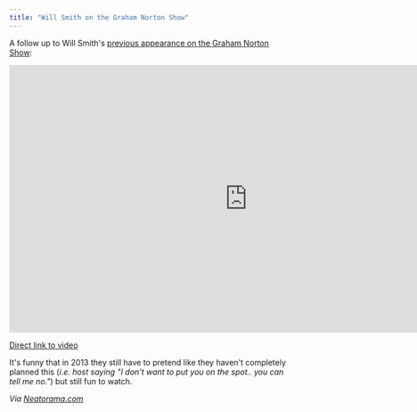 ```yaml
---
title: "Will Smith on the Graham Norton Show"
---
```

<p>A follow up to Will Smith's <a href="https://chrisenns.com/2012/05/will-smith-raps-the-fresh-prince-of-bel-air-intro/">previous appearance on the Graham Norton Show</a>:</p>
<p><iframe width="853" height="480" src="https://www.youtube.com/embed/zbZct9Ey-CI" frameborder="0" allowfullscreen></iframe></p>
<p><a href="https://youtu.be/zbZct9Ey-CI">Direct link to video</a></p>
<p>It's funny that in 2013 they still have to pretend like they haven't completely planned this (<em>i.e. host saying "I don't want to put you on the spot.. you can tell me no."</em>) but still fun to watch.</p>
<p><em>Via <a href="https://www.neatorama.com/2013/05/25/Will-Smith-on-the-Graham-Norton-Show-2/">Neatorama.com</a></em></p>
